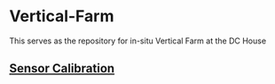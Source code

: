 # Vertical-Farm
This serves as the repository for in-situ Vertical Farm at the DC House

## [Sensor Calibration](https://github.com/Purdue-DC-Nanogrid-House-Project/vertical-farm/tree/main/calibration)
